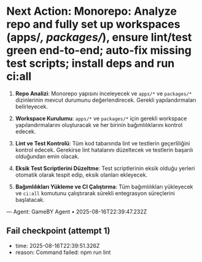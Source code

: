 # Next Action: Monorepo: Analyze repo and fully set up workspaces (apps/*, packages/*), ensure lint/test green end-to-end; auto-fix missing test scripts; install deps and run ci:all

1. **Repo Analizi**: Monorepo yapısını inceleyecek ve `apps/*` ve `packages/*` dizinlerinin mevcut durumunu değerlendirecek. Gerekli yapılandırmaları belirleyecek.

2. **Workspace Kurulumu**: `apps/*` ve `packages/*` için gerekli workspace yapılandırmalarını oluşturacak ve her birinin bağımlılıklarını kontrol edecek.

3. **Lint ve Test Kontrolü**: Tüm kod tabanında lint ve testlerin geçerliliğini kontrol edecek. Gerekirse lint hatalarını düzeltecek ve testlerin başarılı olduğundan emin olacak.

4. **Eksik Test Scriptlerini Düzeltme**: Test scriptlerinin eksik olduğu yerleri otomatik olarak tespit edip, eksik olanları ekleyecek.

5. **Bağımlılıkları Yükleme ve CI Çalıştırma**: Tüm bağımlılıkları yükleyecek ve `ci:all` komutunu çalıştırarak sürekli entegrasyon süreçlerini başlatacak.

— Agent: GameBY Agent • 2025-08-16T22:39:47.232Z


## Fail checkpoint (attempt 1)
- time: 2025-08-16T22:39:51.326Z
- reason: Command failed: npm run lint
